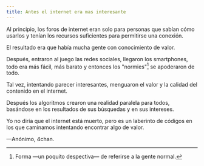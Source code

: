 ```yaml
---
title: Antes el internet era mas interesante
---
```


Al principio, los foros de internet eran solo para personas que sabían cómo usarlos y tenían los recursos suficientes para permitirse una conexión.

El resultado era que había mucha gente con conocimiento de valor.

Después, entraron al juego las redes sociales, llegaron los smartphones, todo era más fácil, más barato y entonces los "normies"[^1] se apoderaron de todo.

[^1]: Forma —un poquito despectiva— de referirse a la gente normal. 

Tal vez, intentando parecer interesantes, menguaron el valor y la calidad del contenido en el internet.

Después los algoritmos crearon una realidad paralela para todos, basándose en los resultados de sus búsquedas y en sus intereses.

Yo no diría que el internet está muerto, pero es un laberinto de códigos en los que caminamos intentando encontrar algo de valor.

—Anónimo, 4chan.